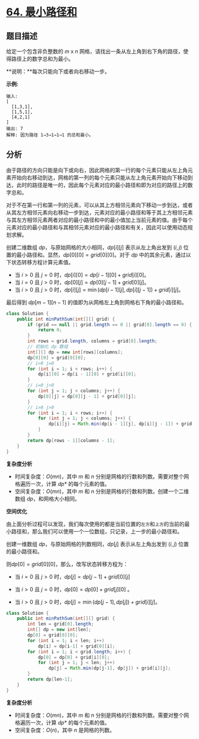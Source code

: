# [64. 最小路径和](https://leetcode-cn.com/problems/minimum-path-sum/)

## 题目描述

给定一个包含非负整数的 *m* x *n* 网格，请找出一条从左上角到右下角的路径，使得路径上的数字总和为最小。

**说明：**每次只能向下或者向右移动一步。

**示例:**

```
输入:
[
  [1,3,1],
  [1,5,1],
  [4,2,1]
]
输出: 7
解释: 因为路径 1→3→1→1→1 的总和最小。
```

## 分析

由于路径的方向只能是向下或向右，因此网格的第一行的每个元素只能从左上角元素开始向右移动到达，网格的第一列的每个元素只能从左上角元素开始向下移动到达，此时的路径是唯一的，因此每个元素对应的最小路径和即为对应的路径上的数字总和。

对于不在第一行和第一列的元素，可以从其上方相邻元素向下移动一步到达，或者从其左方相邻元素向右移动一步到达，元素对应的最小路径和等于其上方相邻元素与其左方相邻元素两者对应的最小路径和中的最小值加上当前元素的值。由于每个元素对应的最小路径和与其相邻元素对应的最小路径和有关，因此可以使用动态规划求解。

创建二维数组 $\textit{dp}$，与原始网格的大小相同，$\textit{dp}[i][j]$ 表示从左上角出发到 $(i,j)$ 位置的最小路径和。显然，$\textit{dp}[0][0]=\textit{grid}[0][0]$。对于 $\textit{dp}$ 中的其余元素，通过以下状态转移方程计算元素值。

-   当 $i>0$ 且 $j=0$ 时，$\textit{dp}[i][0]=\textit{dp}[i-1][0]+\textit{grid}[i][0]$。
-   当 $i=0$ 且 $j>0$ 时，$\textit{dp}[0][j]=\textit{dp}[0][j-1]+\textit{grid}[0][j]$。
-   当 $i>0$ 且 $j>0$ 时，$\textit{dp}[i][j]=\min(\textit{dp}[i-1][j],\textit{dp}[i][j-1])+\textit{grid}[i][j]$。

最后得到 $\textit{dp}[m-1][n-1]$ 的值即为从网格左上角到网格右下角的最小路径和。

```java
class Solution {
    public int minPathSum(int[][] grid) {
        if (grid == null || grid.length == 0 || grid[0].length == 0) {
            return 0;
        }
        int rows = grid.length, columns = grid[0].length;
        // 初始化 dp 数组
        int[][] dp = new int[rows][columns];
        dp[0][0] = grid[0][0];
        // i>0 j=0
        for (int i = 1; i < rows; i++) {
            dp[i][0] = dp[i - 1][0] + grid[i][0];
        }
        // i=0 j>0
        for (int j = 1; j < columns; j++) {
            dp[0][j] = dp[0][j - 1] + grid[0][j];
        }
        // i>0 j>0
        for (int i = 1; i < rows; i++) {
            for (int j = 1; j < columns; j++) {
                dp[i][j] = Math.min(dp[i - 1][j], dp[i][j - 1]) + grid[i][j];
            }
        }
        return dp[rows - 1][columns - 1];
    }
}
```

**复杂度分析**

-   时间复杂度：$O(mn)$，其中 $m$ 和 $n$ 分别是网格的行数和列数。需要对整个网格遍历一次，计算 $\textit{dp}$* 的每个元素的值。
-   空间复杂度：$O(mn)$，其中 $m$ 和 $n$ 分别是网格的行数和列数。创建一个二维数组 $dp$，和网格大小相同。
    

**空间优化**

由上面分析过程可以发现，我们每次使用的都是当前位置的`左方`和`上方`的当前的最小路径和，那么我们可以使用一个一位数组，只记录，上一步的最小路径和。

创建一维数组 $\textit{dp}$，与原始网格的列数相同，$\textit{dp}[j]$ 表示从左上角出发到 $(i,j)$ 位置的最小路径和。

则$\textit{dp}[0]=\textit{grid}[0][0]$，那么，改写状态转移方程为：

-   当 $i=0$ 且 $j>0$ 时，$\textit{dp}[j]=\textit{dp}[j-1]+\textit{grid}[0][j]$

-   当 $i>0$ 且 $j=0$ 时，$\textit{dp}[0]=\textit{dp}[0]+\textit{grid}[j][0]$ 。
-   当 $i>0$ 且 $j>0$ 时，$\textit{dp}[j]=\min(\textit{dp}[j-1],\textit{dp}[j])+\textit{grid}[i][j]$。

```java
class Solution {
    public int minPathSum(int[][] grid) {
		int len = grid[0].length;
		int[] dp = new int[len];
		dp[0] = grid[0][0];
		for (int i = 1; i < len; i++) 
			dp[i] = dp[i-1] + grid[0][i];
		for (int i = 1; i < grid.length; i++) {
			dp[0] = dp[0] + grid[i][0];
			for (int j = 1; j < len; j++) 
				dp[j] = Math.min(dp[j-1], dp[j]) + grid[i][j];
		}
		return dp[len-1];
    }
}
```

**复杂度分析**

-   时间复杂度：$O(mn)$，其中 $m$ 和 $n$ 分别是网格的行数和列数。需要对整个网格遍历一次，计算 $\textit{dp}$* 的每个元素的值。
-   空间复杂度：$O(n)$，其中 $n$ 是网格的列数。